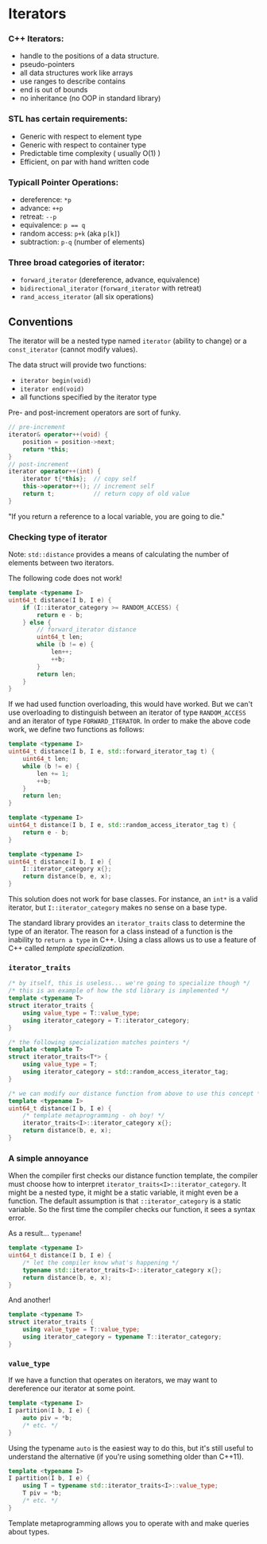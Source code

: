 # Iterators

### C++ Iterators:

 * handle to the positions of a data structure.
 * pseudo-pointers
 * all data structures work like arrays
 * use ranges to describe contains
 * end is out of bounds
 * no inheritance (no OOP in standard library)

### STL has certain requirements:

 * Generic with respect to element type
 * Generic with respect to container type
 * Predictable time complexity ( usually O(1) )
 * Efficient, on par with hand written code

### Typicall Pointer Operations:

 * dereference: `*p`
 * advance: `++p`
 * retreat: `--p`
 * equivalence: `p == q`
 * random access: `p+k` (aka `p[k]`)
 * subtraction: `p-q` (number of elements)

### Three broad categories of iterator:

 * `forward_iterator` (dereference, advance, equivalence)
 * `bidirectional_iterator` (`forward_iterator` with retreat)
 * `rand_access_iterator` (all six operations)

## Conventions

The iterator will be a nested type named `iterator` (ability to
change) or a `const_iterator` (cannot modify values).

The data struct will provide two functions:

 * `iterator begin(void)`
 * `iterator end(void)`
 * all functions specified by the iterator type

Pre- and post-increment operators are sort of funky.
```cpp
// pre-increment
iterator& operator++(void) {
    position = position->next;
    return *this;
}
// post-increment
iterator operator++(int) {
    iterator t{*this};  // copy self
    this->operator++(); // increment self
    return t;           // return copy of old value
}
```

"If you return a reference to a local variable, you are going to die."

### Checking type of iterator

Note: `std::distance` provides a means of calculating the number of elements between two iterators.

The following code does not work!
```cpp
template <typename I>
uint64_t distance(I b, I e) {
    if (I::iterator_category >= RANDOM_ACCESS) {
        return e - b;
    } else {
        // forward_iterator distance
        uint64_t len;
        while (b != e) {
            len++;
            ++b;
        }
        return len;
    }
}
```
If we had used function overloading, this would have worked. But we can't use
overloading to distinguish between an iterator of type `RANDOM_ACCESS` and an
iterator of type `FORWARD_ITERATOR`. In order to make the above code work, we
define two functions as follows:

```cpp
template <typename I>
uint64_t distance(I b, I e, std::forward_iterator_tag t) {
    uint64_t len;
    while (b != e) {
        len += 1;
        ++b;
    }
    return len;
}

template <typename I>
uint64_t distance(I b, I e, std::random_access_iterator_tag t) {
    return e - b;
}

template <typename I>
uint64_t distance(I b, I e) {
    I::iterator_category x{};
    return distance(b, e, x);
}
```

This solution does not work for base classes. For instance, an `int*` is a
valid iterator, but `I::iterator_category` makes no sense on a base type.

The standard library provides an `iterator_traits` class to determine the
type of an iterator. The reason for a class instead of a function is the
inability to `return a type` in C++. Using a class allows us to use a feature of
C++ called _template specialization_.

### `iterator_traits`

```cpp
/* by itself, this is useless... we're going to specialize though */
/* this is an example of how the std library is implemented */
template <typename T>
struct iterator_traits {
    using value_type = T::value_type;
    using iterator_category = T::iterator_category;
}

/* the following specialization matches pointers */
template <template T>
struct iterator_traits<T*> {
    using value_type = T;
    using iterator_category = std::random_access_iterator_tag;
}

/* we can modify our distance function from above to use this concept */
template <typename I>
uint64_t distance(I b, I e) {
    /* template metaprogramming - oh boy! */
    iterator_traits<I>::iterator_category x{};
    return distance(b, e, x);
}
```

### A simple annoyance

When the compiler first checks our distance function template, the compiler must
choose how to interpret `iterator_traits<I>::iterator_category`. It might be a
nested type, it might be a static variable, it might even be a function. The
default assumption is that `::iterator_category` is a static variable. So the
first time the compiler checks our function, it sees a syntax error.

As a result... `typename`!
```cpp
template <typename I>
uint64_t distance(I b, I e) {
    /* let the compiler know what's happening */
    typename std::iterator_traits<I>::iterator_category x{};
    return distance(b, e, x);
}
```
And another!
```cpp
template <typename T>
struct iterator_traits {
    using value_type = T::value_type;
    using iterator_category = typename T::iterator_category;
}
```

### `value_type`

If we have a function that operates on iterators, we may want to dereference our
iterator at some point.
```cpp
template <typename I>
I partition(I b, I e) {
    auto piv = *b;
    /* etc. */
}
```
Using the typename `auto` is the easiest way to do this, but it's still useful
to understand the alternative (if you're using something older than C++11).
```cpp
template <typename I>
I partition(I b, I e) {
    using T = typename std::iterator_traits<I>::value_type;
    T piv = *b;
    /* etc. */
}
```

Template metaprogramming allows you to operate with and make queries about
types.


